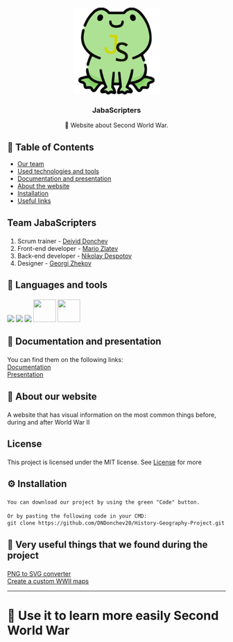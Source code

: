<p align="center">
  <a href="" rel="noopener">
 <img width=200px height=200px src="images/Logo.png" alt="Logo"></a>
</p>

<h3 align="center">JabaScripters</h3>

<p align="center"> 🤖 Website about Second World War.
    <br> 
</p>

## 📝 Table of Contents
+ [Our team](#teamInfo)
+ [Used technologies and tools](#languagesAndtools)
+ [Documentation and presentation](#docAndPres)
+ [About the website](#about)
+ [Installation](#install)
+ [Useful links](#acknowledgement)

## <p id = "teamInfo">Team <a name = "team">JabaScripters</a> </p>
1. Scrum trainer - [Deivid Donchev](https://github.com/DNDonchev20)
2. Front-end developer - [Mario Zlatev](https://github.com/MIZlatev20)
3. Back-end developer - [Nikolay Despotov](https://github.com/NVDespotov20)
4. Designer - [Georgi Zhekov](https://github.com/GTZhekov20)

## <p id="languagesAndtools">🚀 Languages and tools</p>

<p align="left"> 
    <img src="https://img.icons8.com/color/48/000000/html-5.png"/> 
    <img src="https://img.icons8.com/color/48/000000/css3.png"/> 
    <img src="https://img.icons8.com/color/48/000000/visual-studio-code-2019.png"/>
    <img src="https://cdn.iconscout.com/icon/free/png-256/javascript-2038874-1720087.png" width=52px height=52px>
    <img src="https://cdn.iconscout.com/icon/free/png-256/sass-226054.png" width=52px height=52px>

## <p id = "docAndPres"> 📄 Documentation and presentation</p>
You can find them on the following links:
<br>
<a href="https://codingburgas-my.sharepoint.com/:w:/g/personal/dndonchev20_codingburgas_bg/EZBtZE0HSzVNqN5Yv2wHTdIB0EyNiJTUaETccR86eT95Sg?e=BeabPZ">Documentation</a>
<br>
<a href="https://codingburgas-my.sharepoint.com/:p:/g/personal/dndonchev20_codingburgas_bg/EZ35ERZ3V5BFgRtNFyJ1s74B-PAO-JzO_ZIib-JKRmeHNA?e=H3EFuD">Presentation</a>

## <p id = "about">🧐 About <a name = "about">our website</a></p>
А website that has visual information on the most common things before, during and after World War II

## <p id = "license">License</p>
This project is licensed under the MIT license. See [License](LICENSE.txt) for more

## <p id = "install">⚙ Installation</p>
```
You can download our project by using the green "Code" button.

Or by pasting the following code in your CMD:
git clone https://github.com/DNDonchev20/History-Geography-Project.git
```
  
## <p id = "acknowledgement">🎉 Very useful things that we found during the project<a name = "acknowledgement"></a></p>
  <a href="https://png2svg.com/">PNG to SVG converter</a>
  <br>
  <a href="https://historicalmapchart.net/europe-world-war-2.html">Create a custom WWII maps</a>

  ---

# 🎉 Use it to learn more easily Second World War